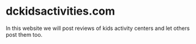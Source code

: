 # dckidsactivities.com
In this website we will post reviews of kids activity centers and let others post them too.
